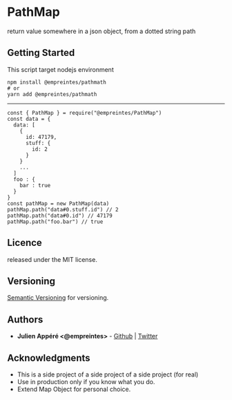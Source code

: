 # PathMap

return value somewhere in a json object, from a dotted string path

## Getting Started
This script target nodejs environment

    npm install @empreintes/pathmath
    # or
    yarn add @empreintes/pathmath

---
    const { PathMap } = require("@empreintes/PathMap")
    const data = {
      data: [
        {
          id: 47179,
          stuff: {
            id: 2
          }
        }
        ...
      ]
      foo : {
        bar : true
      }
    }
    const pathMap = new PathMap(data)
    pathMap.path("data#0.stuff.id") // 2
    pathMap.path("data#0.id") // 47179
    pathMap.path("foo.bar") // true

## Licence

released under the MIT license.

## Versioning

[Semantic Versioning](http://semver.org/) for versioning.

## Authors

- **Julien Appéré <@empreintes>** -
  [Github](https://github.com/empreintes) | [Twitter](https://twitter.com/empreintes)

## Acknowledgments

- This is a side project of a side project of a side project (for real)
- Use in production only if you know what you do.
- Extend Map Object for personal choice. 
